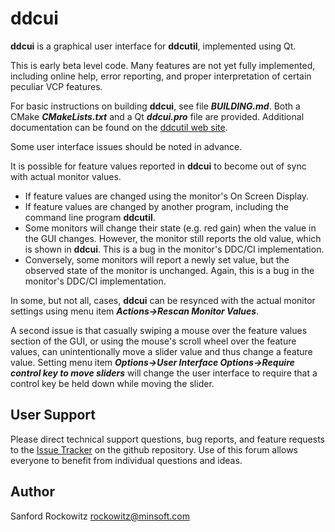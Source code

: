 **ddcui**
=======

**ddcui** is a graphical user interface for **ddcutil**, implemented using Qt.

This is early beta level code. Many features are not yet fully implemented, including online help, error reporting, and proper interpretation of certain peculiar VCP features. 

For basic instructions on building **ddcui**, see file ***BUILDING.md***. Both a CMake ***CMakeLists.txt***
and a Qt ***ddcui.pro*** file are provided.
Additional documentation can be found on the [ddcutil web site](https://www.ddcutil.com).

Some user interface issues should be noted in advance.

It is possible for feature values reported in **ddcui** to become out of sync with actual monitor 
values.
- If feature values are changed using the monitor's On Screen Display. 
- If feature values are changed by another program, including the command line program **ddcutil**. 
- Some monitors will change their state (e.g. red gain) when the value in the GUI changes.
However, the monitor still reports the old value, which is shown in **ddcui**.  This is a bug 
in the monitor's DDC/CI implementation.
- Conversely, some monitors will report a newly set value, but the observed state of the monitor
is unchanged. Again, this is a bug in the monitor's DDC/CI implementation.

In some, but not all, cases, **ddcui** can be resynced with the actual monitor settings using menu item
***Actions->Rescan Monitor Values***. 

A second issue is that casually swiping a mouse over the feature values section of the GUI, or using the mouse's scroll wheel over the feature values, can unintentionally move a slider value
and thus change a feature value.  Setting menu item ***Options->User Interface Options->Require control key to move sliders*** will change the user
interface to require that a control key be held down while moving the slider. 

## User Support

Please direct technical support questions, bug reports, and feature requests to the
[Issue Tracker](https://github.com/rockowitz/ddcui/issues) on the github repository.
Use of this forum allows everyone to benefit from individual questions and ideas.


## Author

Sanford Rockowitz  <rockowitz@minsoft.com>
